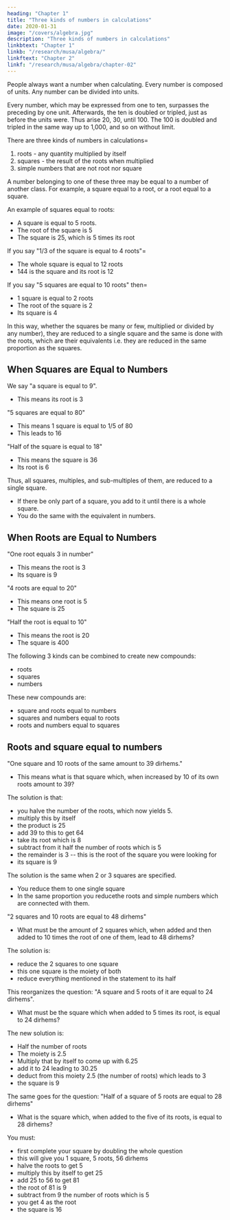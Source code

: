 ```yaml
---
heading: "Chapter 1"
title: "Three kinds of numbers in calculations"
date: 2020-01-31
image: "/covers/algebra.jpg"
description: "Three kinds of numbers in calculations"
linkbtext: "Chapter 1"
linkb: "/research/musa/algebra/"
linkftext: "Chapter 2"
linkf: "/research/musa/algebra/chapter-02"
---
```


<!-- THE ALGEBRA OF MOHAMMED BEN MUSA

EDITED AND TRANSLATED FREDERIC ROSEN. LONDON= 
 -->


<!-- COMPENDIUM ON CALCULATING BY COMPLETION AND REDUCTION, -->

People always want a number when calculating. Every number is composed of units. Any number can be divided into units. 

Every number, which may be expressed from one to ten, surpasses the preceding by one unit. Afterwards, the ten is doubled or tripled, just as before the units were. Thus arise 20, 30, until 100. The 100 is doubled and tripled in the same way up to 1,000, and so on without limit. 

There are three kinds of numbers in calculations= 

1. roots - any quantity multiplied by itself
2. squares - the result of the roots when multiplied
3. simple numbers that are not root nor square

A number belonging to one of these three may be equal to a number of another class. For example, a square equal to a root, or a root equal to a square.  

An example of squares equal to roots:
- A square is equal to 5 roots.
- The root of the square is 5
- The square is 25, which is 5 times its root

If you say "1/3 of the square is equal to 4 roots"= 
- The whole square is equal to 12 roots
- 144 is the square and its root is 12

If you say "5 squares are equal to 10 roots" then= 
- 1 square is equal to 2 roots
- The root of the square is 2
- Its square is 4



In this way, whether the squares be many or few, multiplied or divided by any number), they are reduced to a single square and the same is done with the roots, which are their equivalents i.e. they are reduced in the same proportion as the squares.


## When Squares are Equal to Numbers

We say "a square is equal to 9". 
- This means its root is 3

"5 squares are equal to 80"
- This means 1 square is equal to 1/5 of 80
- This leads to 16

"Half of the square is equal to 18"
- This means the square is 36
- Its root is 6

Thus, all squares, multiples, and sub-multiples of them, are reduced to a single square.
- If there be only part of a square, you add to it until there is a whole square. 
- You do the same with the equivalent in numbers.


## When Roots are Equal to Numbers

"One root equals 3 in number"
- This means the root is 3
- Its square is 9

"4 roots are equal to 20"
- This means one root is 5
- The square is 25 

"Half the root is equal to 10"
- This means the root is 20
- The square is 400

The following 3 kinds can be combined to create new compounds:
- roots
- squares
- numbers

These new compounds are:
- square and roots equal to numbers
- squares and numbers equal to roots
- roots and numbers equal to squares


## Roots and square equal to numbers

"One square and 10 roots of the same amount to 39 dirhems."
- This means what is that square which, when increased by 10 of its own roots amount to 39?


The solution is that:
- you halve the number of the roots, which now  yields 5. 
- multiply this by itself
- the product is 25
- add 39 to this to get 64
- take its root which is 8
- subtract from it half the number of roots which is 5
- the remainder is 3 -- this is the root of the square you were looking for
- its square is 9

<!-- > Here, Musa identifies the pain point as the `10 * root` which is not squared. So he halves its instances then squares those instances. He then adds those squared instances to the total instances, then gets its root. Then he subtracts that root from the half of those instances, to get the real root.   

The Superphysics notation is 1: `(root * root) + (10 * root) :: 39` 

> 2: `10 / 2 :: 5`

> 3: `5 * 5 :: 25`

> 4: `25 + 39 :: 64`

> 5: `√64 :: 8`

> 6: `√64 :: 8` -->

The solution is the same when 2 or 3 squares are specified. 
- You reduce them to one single square
- In the same proportion you reducethe roots and simple numbers which are connected with them.


"2 squares and 10 roots are equal to 48 dirhems"
- What must be the amount of 2 squares which, when added and then added to 10 times the root of one of them, lead to 48 dirhems?

The solution is:
- reduce the 2 squares to one square
- this one square is the moiety of both
- reduce everything mentioned in the statement to its half 

This reorganizes the question: "A square and 5 roots of it are equal to 24 dirhems".
- What must be the square which when added to 5 times its root, is equal to 24 dirhems? 

The new solution is:
- Half the number of roots
- The moiety is 2.5
- Multiply that by itself to come up with 6.25
- add it to 24 leading to 30.25
- deduct from this moiety 2.5 (the number of roots) which leads to 3
- the square is 9

The same goes for the question: "Half of a square of 5 roots are equal to 28 dirhems"
- What is the square which, when added to the five of its roots, is equal to 28 dirhems?

You must:
- first complete your square by doubling the whole question
- this will give you 1 square, 5 roots, 56 dirhems
- halve the roots to get 5
- multiply this by itself to get 25
- add 25 to 56 to get 81
- the root of 81 is 9
- subtract from 9 the number of roots which is 5
- you get 4 as the root
- the square is 16


